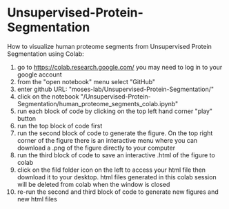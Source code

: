 # Unsupervised-Protein-Segmentation


How to visualize human proteome segments from Unsupervised Protein Segmentation using Colab:

1. go to https://colab.research.google.com/ 
    you may need to log in to your google account
2. from the "open notebook" menu select "GitHub"
3. enter github URL: "moses-lab/Unsupervised-Protein-Segmentation/"
4. click on the notebook "/Unsupervised-Protein-Segmentation/human_proteome_segments_colab.ipynb"
5. run each block of code by clicking on the top left hand corner "play" button
6. run the top block of code first
7. run the second block of code to generate the figure. On the top right corner of the figure there is an interactive menu where you can download a .png of the figure directly to your computer
8. run the third block of code to save an interactive .html of the figure to colab 
9. click on the fild folder icon on the left to access your html file then download it to your desktop. html files generated in this colab session will be deleted from colab when the window is closed
10. re-run the second and third block of code to generate new figures and new html files


